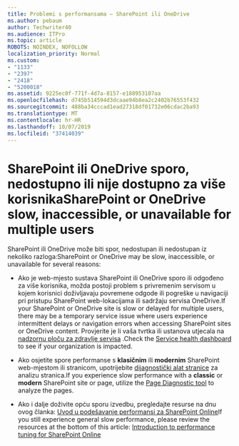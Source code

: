 ```yaml
---
title: Problemi s performansama – SharePoint ili OneDrive
ms.author: pebaum
author: Techwriter40
ms.audience: ITPro
ms.topic: article
ROBOTS: NOINDEX, NOFOLLOW
localization_priority: Normal
ms.custom:
- "1133"
- "2397"
- "2418"
- "5200018"
ms.assetid: 9225ec0f-771f-4d7a-8157-e188953107aa
ms.openlocfilehash: d745b514594d3dcaae94b8ea2c2402b76553f432
ms.sourcegitcommit: 488ba34cccad1ead27318df01732e06cdac2ba93
ms.translationtype: MT
ms.contentlocale: hr-HR
ms.lasthandoff: 10/07/2019
ms.locfileid: "37414039"
---
```

# <a name="sharepoint-or-onedrive-slow-inaccessible-or-unavailable-for-multiple-users"></a><span data-ttu-id="709cf-102">SharePoint ili OneDrive sporo, nedostupno ili nije dostupno za više korisnika</span><span class="sxs-lookup"><span data-stu-id="709cf-102">SharePoint or OneDrive slow, inaccessible, or unavailable for multiple users</span></span>

<span data-ttu-id="709cf-103">SharePoint ili OneDrive može biti spor, nedostupan ili nedostupan iz nekoliko razloga:</span><span class="sxs-lookup"><span data-stu-id="709cf-103">SharePoint or OneDrive may be slow, inaccessible, or unavailable for several reasons:</span></span>
  
- <span data-ttu-id="709cf-104">Ako je web-mjesto sustava SharePoint ili OneDrive sporo ili odgođeno za više korisnika, možda postoji problem s privremenim servisom u kojem korisnici doživljavaju povremene odgode ili pogreške u navigaciji pri pristupu SharePoint web-lokacijama ili sadržaju servisa OneDrive.</span><span class="sxs-lookup"><span data-stu-id="709cf-104">If your SharePoint or OneDrive site is slow or delayed for multiple users, there may be a temporary service issue where users experience intermittent delays or navigation errors when accessing SharePoint sites or OneDrive content.</span></span> <span data-ttu-id="709cf-105">Provjerite je li vaša tvrtka ili ustanova utjecala na [nadzornu ploču za zdravlje servisa](https://admin.microsoft.com/AdminPortal/Home#/servicehealth) .</span><span class="sxs-lookup"><span data-stu-id="709cf-105">Check the [Service health dashboard](https://admin.microsoft.com/AdminPortal/Home#/servicehealth) to see if your organization is impacted.</span></span>
  
- <span data-ttu-id="709cf-106">Ako osjetite spore performanse s **klasičnim** ili **modernim** SharePoint web-mjestom ili stranicom, upotrijebite [dijagnostički alat stranice](https://aka.ms/perftool) za analizu stranica.</span><span class="sxs-lookup"><span data-stu-id="709cf-106">If you experience slow performance with a **classic** or **modern** SharePoint site or page, utilize the [Page Diagnostic tool](https://aka.ms/perftool) to analyze the pages.</span></span>
  
- <span data-ttu-id="709cf-107">Ako i dalje doživite opću sporu izvedbu, pregledajte resurse na dnu ovog članka: [Uvod u podešavanje performansi za SharePoint Online](https://go.microsoft.com/fwlink/?linkid=2024334)</span><span class="sxs-lookup"><span data-stu-id="709cf-107">If you still experience general slow performance, please review the resources at the bottom of this article: [Introduction to performance tuning for SharePoint Online](https://go.microsoft.com/fwlink/?linkid=2024334)</span></span>
  